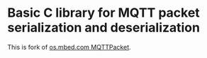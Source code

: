 # Basic C library for MQTT packet serialization and deserialization

This is fork of [os.mbed.com MQTTPacket](https://os.mbed.com/teams/mqtt/code/MQTTPacket/).
